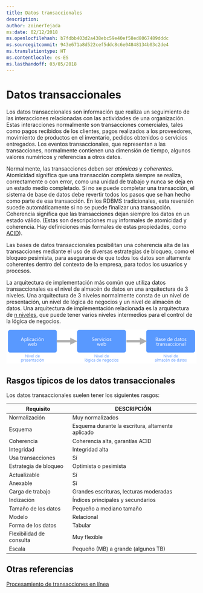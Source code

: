 ```yaml
---
title: Datos transaccionales
description: 
author: zoinerTejada
ms:date: 02/12/2018
ms.openlocfilehash: b7fdbb403d2a438ebc59e40ef58ed8067489dddc
ms.sourcegitcommit: 943e671a8d522cef5ddc8c6e04848134b03c2de4
ms.translationtype: HT
ms.contentlocale: es-ES
ms.lasthandoff: 03/05/2018
---
```

# <a name="transactional-data"></a>Datos transaccionales

Los datos transaccionales son información que realiza un seguimiento de las interacciones relacionadas con las actividades de una organización. Estas interacciones normalmente son transacciones comerciales, tales como pagos recibidos de los clientes, pagos realizados a los proveedores, movimiento de productos en el inventario, pedidos obtenidos o servicios entregados. Los eventos transaccionales, que representan a las transacciones, normalmente contienen una dimensión de tiempo, algunos valores numéricos y referencias a otros datos. 

Normalmente, las transacciones deben ser *atómicas* y *coherentes*. Atomicidad significa que una transacción completa siempre se realiza, correctamente o con error, como una unidad de trabajo y nunca se deja en un estado medio completado. Si no se puede completar una transacción, el sistema de base de datos debe revertir todos los pasos que se han hecho como parte de esa transacción. En los RDBMS tradicionales, esta reversión sucede automáticamente si no se puede finalizar una transacción. Coherencia significa que las transacciones dejan siempre los datos en un estado válido. (Estas son descripciones muy informales de atomicidad y coherencia. Hay definiciones más formales de estas propiedades, como [ACID](https://en.wikipedia.org/wiki/ACID)).

Las bases de datos transaccionales posibilitan una coherencia alta de las transacciones mediante el uso de diversas estrategias de bloqueo, como el bloqueo pesimista, para asegurarse de que todos los datos son altamente coherentes dentro del contexto de la empresa, para todos los usuarios y procesos. 

La arquitectura de implementación más común que utiliza datos transaccionales es el nivel de almacén de datos en una arquitectura de 3 niveles. Una arquitectura de 3 niveles normalmente consta de un nivel de presentación, un nivel de lógica de negocios y un nivel de almacén de datos. Una arquitectura de implementación relacionada es la arquitectura de [n niveles](/azure/architecture/guide/architecture-styles/n-tier), que puede tener varios niveles intermedios para el control de la lógica de negocios.

![Ejemplo de una aplicación de 3 niveles](./images/three-tier-application.png)

## <a name="typical-traits-of-transactional-data"></a>Rasgos típicos de los datos transaccionales

Los datos transaccionales suelen tener los siguientes rasgos:

| Requisito | DESCRIPCIÓN |
| --- | --- |
| Normalización | Muy normalizados |
| Esquema | Esquema durante la escritura, altamente aplicado|
| Coherencia | Coherencia alta, garantías ACID |
| Integridad | Integridad alta |
| Usa transacciones | Sí |
| Estrategia de bloqueo | Optimista o pesimista|
| Actualizable | Sí |
| Anexable | Sí |
| Carga de trabajo | Grandes escrituras, lecturas moderadas |
| Indización | Índices principales y secundarios |
| Tamaño de los datos | Pequeño a mediano tamaño |
| Modelo | Relacional |
| Forma de los datos | Tabular |
| Flexibilidad de consulta | Muy flexible |
| Escala | Pequeño (MB) a grande (algunos TB) | 

## <a name="see-also"></a>Otras referencias

[Procesamiento de transacciones en línea](../scenarios/online-transaction-processing.md)
